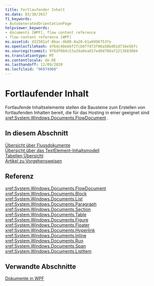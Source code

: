 ```yaml
---
title: Fortlaufender Inhalt
ms.date: 03/30/2017
f1_keywords:
- AutoGeneratedOrientationPage
helpviewer_keywords:
- documents [WPF], flow content reference
- flow content reference [WPF]
ms.assetid: d32501af-0bac-4b80-8a20-61a6996753fe
ms.openlocfilehash: 47bdc48eb6f2fcb0ffd73f06a58bd01d716e56fc
ms.sourcegitcommit: 9f6df084c53a3da0ea657ed0d708a72213683084
ms.translationtype: MT
ms.contentlocale: de-DE
ms.lasthandoff: 12/09/2020
ms.locfileid: "96974968"
---
```

# <a name="flow-content"></a>Fortlaufender Inhalt
Fortlaufende Inhaltselemente stellen die Bausteine zum Erstellen von fortlaufenden Inhalten bereit, die für das Hosting in einer geeignet sind <xref:System.Windows.Documents.FlowDocument> .  
  
## <a name="in-this-section"></a>In diesem Abschnitt  
 [Übersicht über Flussdokumente](flow-document-overview.md)  
 [Übersicht über das TextElement-Inhaltsmodell](textelement-content-model-overview.md)  
 [Tabellen Übersicht](table-overview.md)  
 [Artikel zu Vorgehensweisen](flow-content-elements-how-to-topics.md)  
  
## <a name="reference"></a>Referenz  
 <xref:System.Windows.Documents.FlowDocument>  
  <xref:System.Windows.Documents.Block>  
  <xref:System.Windows.Documents.List>  
  <xref:System.Windows.Documents.Paragraph>  
  <xref:System.Windows.Documents.Section>  
  <xref:System.Windows.Documents.Table>  
  <xref:System.Windows.Documents.Figure>  
  <xref:System.Windows.Documents.Floater>  
  <xref:System.Windows.Documents.Hyperlink>  
  <xref:System.Windows.Documents.Inline>  
  <xref:System.Windows.Documents.Run>  
  <xref:System.Windows.Documents.Span>  
  <xref:System.Windows.Documents.ListItem>  
  
## <a name="related-sections"></a>Verwandte Abschnitte  
 [Dokumente in WPF](documents-in-wpf.md)
